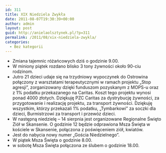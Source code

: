 ```yaml
---
id: 311
title: XIX Niedziela Zwykła
date: 2011-08-07T19:30:39+00:00
author: admin
layout: post
guid: http://anielaolsztynek.pl/?p=311
permalink: /2011/08/xix-niedziela-zwykla/
categories:
  - Bez kategorii
---
```

  * Zmiana tajemnic różańcowych dziś o godzinie 9.00.
  * W miniony piątek rozdano blisko 3 tony żywności około 90-ciu rodzinom.
  * Jutro 21 dzieci udaje się na trzydniowy wypoczynek do Ostrowina połączony z warsztatami terapeutycznymi w ramach projektu &#8222;Stop agresji&#8221;, zorganizowany dzięki funduszom pozyskanym z MOPS-u oraz z 1% podatku przekazanego na Caritas. Koszt tego projektu wynosi ponad 4000 złotych. Dziękuję PZC Caritas za dystrybucję żywności, za przygotowanie i realizację projektu, za transport żywności. Dziękuję wszystkim, którzy przekazali 1% podatku, &#8222;Tymbarkowi&#8221; za soczki dla dzieci, Burmistrzowi za transport i przewóz dzieci.
  * W następną niedzielę &#8211; 14 sierpnia jest organizowane Regionalne Święto Ziół w Skansenie. O godzinie 12 będzie odprawiona Msza Święta w kościele w Skansenie, połączona z poświęceniem ziół, kwiatów.
  * Jest do nabycia nowy numer &#8222;Gościa Niedzielnego&#8221;.
  * W piątek Msza Święta o godzinie 8.00.
  * w sobotę Msza Święta połączona ze ślubem o godzinie 18.00.